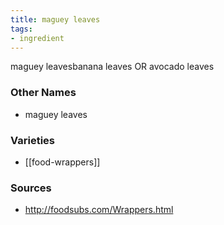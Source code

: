 ```yaml
---
title: maguey leaves
tags:
- ingredient
---
```

maguey leavesbanana leaves OR avocado leaves

### Other Names

* maguey leaves

### Varieties

* [[food-wrappers]]

### Sources
* http://foodsubs.com/Wrappers.html
